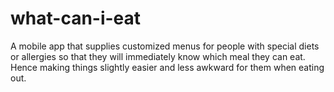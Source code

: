 # what-can-i-eat

A mobile app that supplies customized menus for people with special diets or allergies so that they will immediately know which meal they can eat. Hence making things slightly easier and less awkward for them when eating out.
